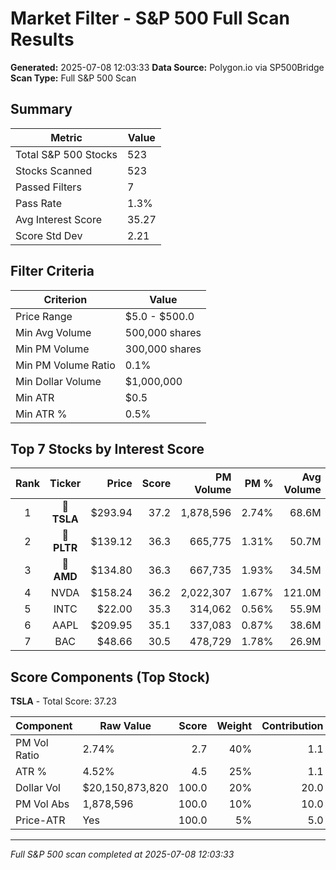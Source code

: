 # Market Filter - S&P 500 Full Scan Results

**Generated:** 2025-07-08 12:03:33
**Data Source:** Polygon.io via SP500Bridge
**Scan Type:** Full S&P 500 Scan

## Summary

| Metric | Value |
|--------|-------|
| Total S&P 500 Stocks | 523 |
| Stocks Scanned | 523 |
| Passed Filters | 7 |
| Pass Rate | 1.3% |
| Avg Interest Score | 35.27 |
| Score Std Dev | 2.21 |

## Filter Criteria

| Criterion | Value |
|-----------|-------|
| Price Range | $5.0 - $500.0 |
| Min Avg Volume | 500,000 shares |
| Min PM Volume | 300,000 shares |
| Min PM Volume Ratio | 0.1% |
| Min Dollar Volume | $1,000,000 |
| Min ATR | $0.5 |
| Min ATR % | 0.5% |

## Top 7 Stocks by Interest Score

| Rank | Ticker | Price | Score | PM Volume | PM % | Avg Volume | ATR | ATR % | $ Volume |
|:----:|:------:|------:|------:|----------:|-----:|-----------:|----:|------:|---------:|
| 1 | 🥇 **TSLA** | $293.94 | 37.2 | 1,878,596 | 2.74% | 68.6M | $13.30 | 4.52% | $20150.9M |
| 2 | 🥈 **PLTR** | $139.12 | 36.3 | 665,775 | 1.31% | 50.7M | $5.97 | 4.29% | $7048.0M |
| 3 | 🥉 **AMD** | $134.80 | 36.3 | 667,735 | 1.93% | 34.5M | $4.19 | 3.11% | $4657.2M |
| 4 | NVDA | $158.24 | 36.2 | 2,022,307 | 1.67% | 121.0M | $3.49 | 2.20% | $19148.5M |
| 5 | INTC | $22.00 | 35.3 | 314,062 | 0.56% | 55.9M | $0.80 | 3.65% | $1228.8M |
| 6 | AAPL | $209.95 | 35.1 | 337,083 | 0.87% | 38.6M | $4.32 | 2.06% | $8095.1M |
| 7 | BAC | $48.66 | 30.5 | 478,729 | 1.78% | 26.9M | $0.67 | 1.37% | $1310.4M |

## Score Components (Top Stock)

**TSLA** - Total Score: 37.23

| Component | Raw Value | Score | Weight | Contribution |
|-----------|-----------|------:|-------:|-------------:|
| PM Vol Ratio | 2.74% | 2.7 | 40% | 1.1 |
| ATR % | 4.52% | 4.5 | 25% | 1.1 |
| Dollar Vol | $20,150,873,820 | 100.0 | 20% | 20.0 |
| PM Vol Abs | 1,878,596 | 100.0 | 10% | 10.0 |
| Price-ATR | Yes | 100.0 | 5% | 5.0 |

---
*Full S&P 500 scan completed at 2025-07-08 12:03:33*
